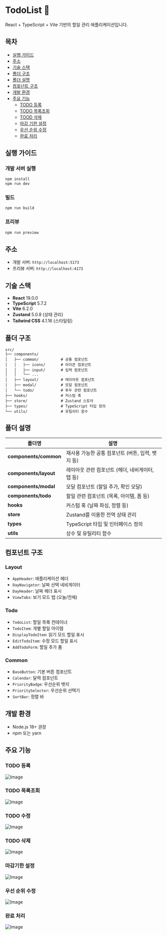 # TodoList 📝

React + TypeScript + Vite 기반의 할일 관리 애플리케이션입니다.

## 목차

- [실행 가이드](#실행-가이드)
- [주소](#주소)
- [기술 스택](#기술-스택)
- [폴더 구조](#폴더-구조)
- [폴더 설명](#폴더-설명)
- [컴포넌트 구조](#컴포넌트-구조)
- [개발 환경](#개발-환경)
- [주요 기능](#주요-기능)
  - [TODO 등록](#todo-등록)
  - [TODO 목록조회](#todo-목록조회)
  - [TOOD 삭제](#todo-삭제)
  - [마감 기한 설정](#마감기한-설정)
  - [우선 순위 수정](#우선-순위-수정)
  - [완료 처리](#완료-처리)

## 실행 가이드

### 개발 서버 실행

```bash
npm install
npm run dev
```

### 빌드

```bash
npm run build
```

### 프리뷰

```bash
npm run preview
```

## 주소

- 개발 서버: `http://localhost:5173`
- 프리뷰 서버: `http://localhost:4173`

## 기술 스택

- **React** 19.0.0
- **TypeScript** 5.7.2
- **Vite** 6.2.0
- **Zustand** 5.0.8 (상태 관리)
- **Tailwind CSS** 4.1.16 (스타일링)

## 폴더 구조

```
src/
├── components/
│   ├── common/          # 공통 컴포넌트
│   │   ├── icons/       # 아이콘 컴포넌트
│   │   ├── input/       # 입력 컴포넌트
│   │   └── ...
│   ├── layout/          # 레이아웃 컴포넌트
│   ├── modal/           # 모달 컴포넌트
│   └── todo/            # 투두 관련 컴포넌트
├── hooks/               # 커스텀 훅
├── store/               # Zustand 스토어
├── types/               # TypeScript 타입 정의
└── utils/               # 유틸리티 함수
```

## 폴더 설명

| 폴더명                | 설명                                              |
| --------------------- | ------------------------------------------------- |
| **components/common** | 재사용 가능한 공통 컴포넌트 (버튼, 입력, 뱃지 등) |
| **components/layout** | 레이아웃 관련 컴포넌트 (헤더, 네비게이터, 탭 등)  |
| **components/modal**  | 모달 컴포넌트 (할일 추가, 확인 모달)              |
| **components/todo**   | 할일 관련 컴포넌트 (목록, 아이템, 폼 등)          |
| **hooks**             | 커스텀 훅 (날짜 파싱, 정렬 등)                    |
| **store**             | Zustand를 이용한 전역 상태 관리                   |
| **types**             | TypeScript 타입 및 인터페이스 정의                |
| **utils**             | 상수 및 유틸리티 함수                             |

## 컴포넌트 구조

### Layout

- `AppHeader`: 애플리케이션 헤더
- `DayNavigator`: 날짜 선택 네비게이터
- `DayHeader`: 날짜 헤더 표시
- `ViewTabs`: 보기 모드 탭 (오늘/전체)

### Todo

- `TodoList`: 할일 목록 컨테이너
- `TodoItem`: 개별 할일 아이템
- `DisplayTodoItem`: 읽기 모드 할일 표시
- `EditTodoItem`: 수정 모드 할일 표시
- `AddTodoForm`: 할일 추가 폼

### Common

- `BaseButton`: 기본 버튼 컴포넌트
- `Calendar`: 달력 컴포넌트
- `PriorityBadge`: 우선순위 뱃지
- `PrioritySelector`: 우선순위 선택기
- `SortBar`: 정렬 바

## 개발 환경

- Node.js 18+ 권장
- npm 또는 yarn

## 주요 기능

### TODO 등록

![Image](https://github.com/user-attachments/assets/3a6bee38-61dd-4b9c-82b9-2de5c1aabc88)

### TODO 목록조회

![Image](https://github.com/user-attachments/assets/2d368c1f-57aa-42cb-b56c-14242c6b94e9)

### TODO 수정

![Image](https://github.com/user-attachments/assets/f6282faf-6b07-44b3-82ee-01fdcabf7170)

### TODO 삭제

![Image](https://github.com/user-attachments/assets/cfc56404-74fb-4429-8ea1-928827ff9029)

### 마감기한 설정

![Image](https://github.com/user-attachments/assets/a94500d2-d9bb-4f6c-aba0-d549dc20e9a5)

### 우선 순위 수정

![Image](https://github.com/user-attachments/assets/b6da0468-96b5-41e1-9b42-59e5a8676df4)

### 완료 처리

![Image](https://github.com/user-attachments/assets/ce9e84a7-e25c-450d-b918-a7ef4f382a5e)

